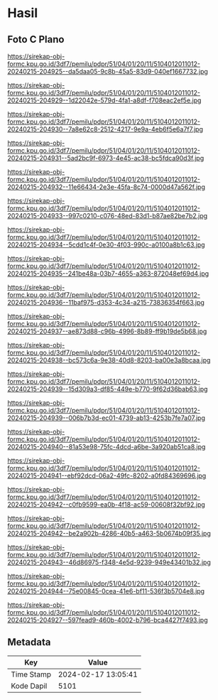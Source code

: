 # Hasil

## Foto C Plano

https://sirekap-obj-formc.kpu.go.id/3df7/pemilu/pdpr/51/04/01/20/11/5104012011012-20240215-204925--da5daa05-9c8b-45a5-83d9-040ef1667732.jpg

https://sirekap-obj-formc.kpu.go.id/3df7/pemilu/pdpr/51/04/01/20/11/5104012011012-20240215-204929--1d22042e-579d-4fa1-a8df-f708eac2ef5e.jpg

https://sirekap-obj-formc.kpu.go.id/3df7/pemilu/pdpr/51/04/01/20/11/5104012011012-20240215-204930--7a8e62c8-2512-4217-9e9a-4eb6f5e6a7f7.jpg

https://sirekap-obj-formc.kpu.go.id/3df7/pemilu/pdpr/51/04/01/20/11/5104012011012-20240215-204931--5ad2bc9f-6973-4e45-ac38-bc5fdca90d3f.jpg

https://sirekap-obj-formc.kpu.go.id/3df7/pemilu/pdpr/51/04/01/20/11/5104012011012-20240215-204932--11e66434-2e3e-45fa-8c74-0000d47a562f.jpg

https://sirekap-obj-formc.kpu.go.id/3df7/pemilu/pdpr/51/04/01/20/11/5104012011012-20240215-204933--997c0210-c076-48ed-83d1-b87ae82be7b2.jpg

https://sirekap-obj-formc.kpu.go.id/3df7/pemilu/pdpr/51/04/01/20/11/5104012011012-20240215-204934--5cdd1c4f-0e30-4f03-990c-a0100a8b1c63.jpg

https://sirekap-obj-formc.kpu.go.id/3df7/pemilu/pdpr/51/04/01/20/11/5104012011012-20240215-204935--241be48a-03b7-4655-a363-872048ef69d4.jpg

https://sirekap-obj-formc.kpu.go.id/3df7/pemilu/pdpr/51/04/01/20/11/5104012011012-20240215-204936--11baf975-d353-4c34-a215-73836354f663.jpg

https://sirekap-obj-formc.kpu.go.id/3df7/pemilu/pdpr/51/04/01/20/11/5104012011012-20240215-204937--ae873d88-c96b-4996-8b89-ff9b19de5b68.jpg

https://sirekap-obj-formc.kpu.go.id/3df7/pemilu/pdpr/51/04/01/20/11/5104012011012-20240215-204938--bc573c6a-9e38-40d8-8203-ba00e3a8bcaa.jpg

https://sirekap-obj-formc.kpu.go.id/3df7/pemilu/pdpr/51/04/01/20/11/5104012011012-20240215-204939--15d309a3-df85-449e-b770-9f62d36bab63.jpg

https://sirekap-obj-formc.kpu.go.id/3df7/pemilu/pdpr/51/04/01/20/11/5104012011012-20240215-204939--006b7b3d-ec01-4739-ab13-4253b7fe7a07.jpg

https://sirekap-obj-formc.kpu.go.id/3df7/pemilu/pdpr/51/04/01/20/11/5104012011012-20240215-204940--81a53e98-75fc-4dcd-a6be-3a920ab51ca8.jpg

https://sirekap-obj-formc.kpu.go.id/3df7/pemilu/pdpr/51/04/01/20/11/5104012011012-20240215-204941--ebf92dcd-06a2-49fc-8202-a0fd84369696.jpg

https://sirekap-obj-formc.kpu.go.id/3df7/pemilu/pdpr/51/04/01/20/11/5104012011012-20240215-204942--c0fb9599-ea0b-4f18-ac59-00608f32bf92.jpg

https://sirekap-obj-formc.kpu.go.id/3df7/pemilu/pdpr/51/04/01/20/11/5104012011012-20240215-204942--be2a902b-4286-40b5-a463-5b0674b09f35.jpg

https://sirekap-obj-formc.kpu.go.id/3df7/pemilu/pdpr/51/04/01/20/11/5104012011012-20240215-204943--46d86975-f348-4e5d-9239-949e43401b32.jpg

https://sirekap-obj-formc.kpu.go.id/3df7/pemilu/pdpr/51/04/01/20/11/5104012011012-20240215-204944--75e00845-0cea-41e6-bf11-536f3b5704e8.jpg

https://sirekap-obj-formc.kpu.go.id/3df7/pemilu/pdpr/51/04/01/20/11/5104012011012-20240215-204927--597fead9-460b-4002-b796-bca4427f7493.jpg


## Metadata

| Key        | Value               |
| ---------- | ------------------- |
| Time Stamp | 2024-02-17 13:05:41 |
| Kode Dapil | 5101                |



